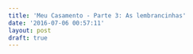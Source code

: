 ```yaml
---
title: 'Meu Casamento - Parte 3: As lembrancinhas'
date: '2016-07-06 00:57:11'
layout: post
draft: true
---
```

